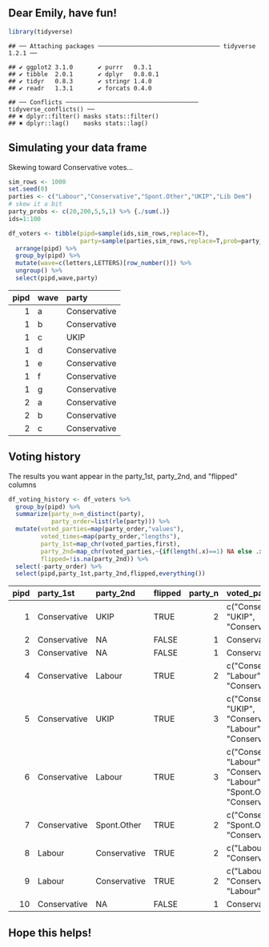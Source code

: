 
Dear Emily, have fun!
---------------------

``` r
library(tidyverse)
```

    ## ── Attaching packages ────────────────────────────────── tidyverse 1.2.1 ──

    ## ✔ ggplot2 3.1.0       ✔ purrr   0.3.1  
    ## ✔ tibble  2.0.1       ✔ dplyr   0.8.0.1
    ## ✔ tidyr   0.8.3       ✔ stringr 1.4.0  
    ## ✔ readr   1.3.1       ✔ forcats 0.4.0

    ## ── Conflicts ───────────────────────────────────── tidyverse_conflicts() ──
    ## ✖ dplyr::filter() masks stats::filter()
    ## ✖ dplyr::lag()    masks stats::lag()

Simulating your data frame
--------------------------

Skewing toward Conservative votes...

``` r
sim_rows <- 1000
set.seed(0)
parties <- c("Labour","Conservative","Spont.Other","UKIP","Lib Dem")
# skew it a bit
party_probs <- c(20,200,5,5,1) %>% {./sum(.)}
ids=1:100

df_voters <- tibble(pipd=sample(ids,sim_rows,replace=T),
                    party=sample(parties,sim_rows,replace=T,prob=party_probs)) %>%
  arrange(pipd) %>%
  group_by(pipd) %>%
  mutate(wave=c(letters,LETTERS)[row_number()]) %>%
  ungroup() %>%
  select(pipd,wave,party)
```

|  pipd| wave | party        |
|-----:|:-----|:-------------|
|     1| a    | Conservative |
|     1| b    | Conservative |
|     1| c    | UKIP         |
|     1| d    | Conservative |
|     1| e    | Conservative |
|     1| f    | Conservative |
|     1| g    | Conservative |
|     2| a    | Conservative |
|     2| b    | Conservative |
|     2| c    | Conservative |

Voting history
--------------

The results you want appear in the party\_1st, party\_2nd, and "flipped" columns

``` r
df_voting_history <- df_voters %>%
  group_by(pipd) %>%
  summarize(party_n=n_distinct(party),
            party_order=list(rle(party))) %>%
  mutate(voted_parties=map(party_order,"values"),
         voted_times=map(party_order,"lengths"),
         party_1st=map_chr(voted_parties,first),
         party_2nd=map_chr(voted_parties,~{if(length(.x)==1) NA else .x[2]}),
         flipped=!is.na(party_2nd)) %>%
  select(-party_order) %>%
  select(pipd,party_1st,party_2nd,flipped,everything())
```

|  pipd| party\_1st   | party\_2nd   | flipped |  party\_n| voted\_parties                                                                       | voted\_times        |
|-----:|:-------------|:-------------|:--------|---------:|:-------------------------------------------------------------------------------------|:--------------------|
|     1| Conservative | UKIP         | TRUE    |         2| c("Conservative", "UKIP", "Conservative")                                            | c(2, 1, 4)          |
|     2| Conservative | NA           | FALSE   |         1| Conservative                                                                         | 9                   |
|     3| Conservative | NA           | FALSE   |         1| Conservative                                                                         | 8                   |
|     4| Conservative | Labour       | TRUE    |         2| c("Conservative", "Labour", "Conservative")                                          | c(7, 1, 3)          |
|     5| Conservative | UKIP         | TRUE    |         3| c("Conservative", "UKIP", "Conservative", "Labour", "Conservative")                  | c(4, 1, 1, 1, 1)    |
|     6| Conservative | Labour       | TRUE    |         3| c("Conservative", "Labour", "Conservative", "Labour", "Spont.Other", "Conservative") | c(2, 1, 2, 1, 1, 6) |
|     7| Conservative | Spont.Other  | TRUE    |         2| c("Conservative", "Spont.Other", "Conservative")                                     | c(1, 1, 11)         |
|     8| Labour       | Conservative | TRUE    |         2| c("Labour", "Conservative")                                                          | c(1, 12)            |
|     9| Labour       | Conservative | TRUE    |         2| c("Labour", "Conservative", "Labour")                                                | c(1, 4, 1)          |
|    10| Conservative | NA           | FALSE   |         1| Conservative                                                                         | 8                   |

Hope this helps!
----------------
